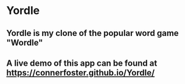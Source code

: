 # Yordle
## Yordle is my clone of the popular word game "Wordle" 
## A live demo of this app can be found at https://connerfoster.github.io/Yordle/


